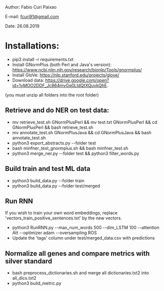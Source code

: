 Author: Fabio Curi Paixao 

E-mail: fcuri91@gmail.com

Date: 26.08.2019

# Installations:

* pip3 install -r requirements.txt
* Install GNormPlus (both Perl and Java's version): https://www.ncbi.nlm.nih.gov/research/bionlp/Tools/gnormplus/
* Install GloVe: https://nlp.stanford.edu/projects/glove/
* Download data: https://drive.google.com/open?id=1yMOO2DDF_Jc864mvGq0LIdQtXQuvkQhE.

(you must unzip all folders into the root folder)

## Retrieve and do NER on test data:

   * mv retrieve_test.sh GNormPlusPerl && mv test.txt GNormPlusPerl && cd GNormPlusPerl && bash retrieve_test.sh
   * mv annotate_test.sh GNormPlusJava && cd GNormPlusJava && bash annotate_test.sh
   * python3 export_abstracts.py --folder test
   * bash minfner_test_gnormplus.sh && bash minfner_test.sh
   * python3 merge_ner.py --folder test && python3 filter_words.py

## Build train and test ML data

   * python3 build_data.py --folder train
   * python3 build_data.py --folder test/merged

## Run RNN

If you wish to train your own word embeddings, replace 'vectors_train_positive_sentences.txt' by the new vectors.

   * python3 RunRNN.py --max_num_words 500 --dim_LSTM 100 --attention Att --optimizer adam --oversampling ROS
   * Update the 'tags' column under test/merged_data.csv with predictions

## Normalize all genes and compare metrics with silver standard

   * bash preprocess_dictionaries.sh and merge all dictionaries.txt2 into all_dics.txt2
   * python3 build_metric.py

